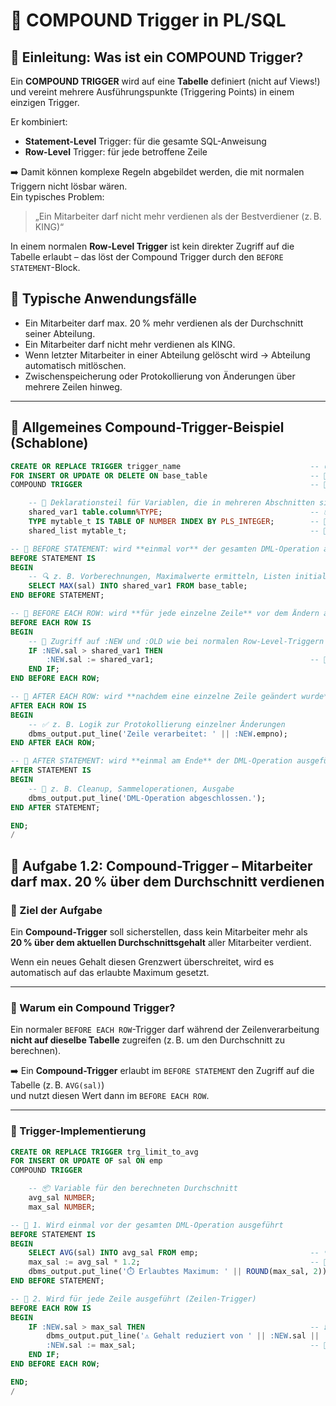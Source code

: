 # 📘 COMPOUND Trigger in PL/SQL

## 📌 Einleitung: Was ist ein COMPOUND Trigger?

Ein **COMPOUND TRIGGER** wird auf eine **Tabelle** definiert (nicht auf Views!) und vereint mehrere Ausführungspunkte (Triggering Points) in einem einzigen Trigger.

Er kombiniert:
- **Statement-Level** Trigger: für die gesamte SQL-Anweisung
- **Row-Level** Trigger: für jede betroffene Zeile

➡️ Damit können komplexe Regeln abgebildet werden, die mit normalen Triggern nicht lösbar wären.  
Ein typisches Problem:  
> „Ein Mitarbeiter darf nicht mehr verdienen als der Bestverdiener (z. B. KING)“

In einem normalen **Row-Level Trigger** ist kein direkter Zugriff auf die Tabelle erlaubt – das löst der Compound Trigger durch den `BEFORE STATEMENT`-Block.

## 🔧 Typische Anwendungsfälle

- Ein Mitarbeiter darf max. 20 % mehr verdienen als der Durchschnitt seiner Abteilung.
- Ein Mitarbeiter darf nicht mehr verdienen als KING.
- Wenn letzter Mitarbeiter in einer Abteilung gelöscht wird → Abteilung automatisch mitlöschen.
- Zwischenspeicherung oder Protokollierung von Änderungen über mehrere Zeilen hinweg.

---

## 🔄 Allgemeines Compound-Trigger-Beispiel (Schablone)

```sql
CREATE OR REPLACE TRIGGER trigger_name                             -- 🟡 Trigger wird erstellt oder ersetzt
FOR INSERT OR UPDATE OR DELETE ON base_table                       -- 🔁 gilt für alle DML-Operationen (Insert, Update, Delete)
COMPOUND TRIGGER                                                   -- 🧩 Compound Trigger: vereint mehrere Trigger-Abschnitte

    -- 🔸 Deklarationsteil für Variablen, die in mehreren Abschnitten sichtbar sein sollen
    shared_var1 table.column%TYPE;                                 -- 📦 z. B. maximale Werte, Listen etc.
    TYPE mytable_t IS TABLE OF NUMBER INDEX BY PLS_INTEGER;        -- 🧺 Beispiel für Sammlung (Nested Table)
    shared_list mytable_t;                                         -- 🧺 Liste, die über alle Zeilen hinweg befüllt werden kann

-- 🔷 BEFORE STATEMENT: wird **einmal vor** der gesamten DML-Operation ausgeführt
BEFORE STATEMENT IS
BEGIN
    -- 🔍 z. B. Vorberechnungen, Maximalwerte ermitteln, Listen initialisieren
    SELECT MAX(sal) INTO shared_var1 FROM base_table;
END BEFORE STATEMENT;

-- 🔷 BEFORE EACH ROW: wird **für jede einzelne Zeile** vor dem Ändern ausgeführt
BEFORE EACH ROW IS
BEGIN
    -- 🔐 Zugriff auf :NEW und :OLD wie bei normalen Row-Level-Triggern
    IF :NEW.sal > shared_var1 THEN
        :NEW.sal := shared_var1;                                   -- 🧾 Begrenze z. B. neuen Wert auf Maximum
    END IF;
END BEFORE EACH ROW;

-- 🔷 AFTER EACH ROW: wird **nachdem eine einzelne Zeile geändert wurde** ausgeführt
AFTER EACH ROW IS
BEGIN
    -- ✅ z. B. Logik zur Protokollierung einzelner Änderungen
    dbms_output.put_line('Zeile verarbeitet: ' || :NEW.empno);
END AFTER EACH ROW;

-- 🔷 AFTER STATEMENT: wird **einmal am Ende** der DML-Operation ausgeführt
AFTER STATEMENT IS
BEGIN
    -- 🧹 z. B. Cleanup, Sammeloperationen, Ausgabe
    dbms_output.put_line('DML-Operation abgeschlossen.');
END AFTER STATEMENT;

END;
/
```

## 🧩 Aufgabe 1.2: Compound-Trigger – Mitarbeiter darf max. 20 % über dem Durchschnitt verdienen

### 📌 Ziel der Aufgabe

Ein **Compound-Trigger** soll sicherstellen, dass kein Mitarbeiter mehr als **20 % über dem aktuellen Durchschnittsgehalt** aller Mitarbeiter verdient.

Wenn ein neues Gehalt diesen Grenzwert überschreitet, wird es automatisch auf das erlaubte Maximum gesetzt.

---

### 🧠 Warum ein Compound Trigger?

Ein normaler `BEFORE EACH ROW`-Trigger darf während der Zeilenverarbeitung **nicht auf dieselbe Tabelle** zugreifen (z. B. um den Durchschnitt zu berechnen).

➡️ Ein **Compound-Trigger** erlaubt im `BEFORE STATEMENT` den Zugriff auf die Tabelle (z. B. `AVG(sal)`)  
und nutzt diesen Wert dann im `BEFORE EACH ROW`.

---

### 🧩 Trigger-Implementierung

```sql
CREATE OR REPLACE TRIGGER trg_limit_to_avg
FOR INSERT OR UPDATE OF sal ON emp
COMPOUND TRIGGER

    -- 📦 Variable für den berechneten Durchschnitt
    avg_sal NUMBER;
    max_sal NUMBER;

-- 🔷 1. Wird einmal vor der gesamten DML-Operation ausgeführt
BEFORE STATEMENT IS
BEGIN
    SELECT AVG(sal) INTO avg_sal FROM emp;                         -- 🔍 Durchschnitt berechnen
    max_sal := avg_sal * 1.2;                                      -- 🧮 Maximal erlaubt = +20 %
    dbms_output.put_line('⏱️ Erlaubtes Maximum: ' || ROUND(max_sal, 2));
END BEFORE STATEMENT;

-- 🔷 2. Wird für jede Zeile ausgeführt (Zeilen-Trigger)
BEFORE EACH ROW IS
BEGIN
    IF :NEW.sal > max_sal THEN                                     -- ❗ Wenn neues Gehalt zu hoch
        dbms_output.put_line('⚠️ Gehalt reduziert von ' || :NEW.sal || ' auf ' || ROUND(max_sal, 2));
        :NEW.sal := max_sal;                                       -- 🔧 Begrenzung setzen
    END IF;
END BEFORE EACH ROW;

END;
/
